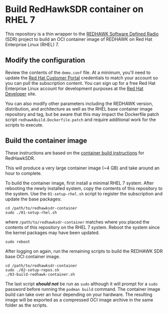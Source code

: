 # Build RedHawkSDR container on RHEL 7
This repository is a thin wrapper to the [REDHAWK Software Defined Radio](https://redhawksdr.org/)
(SDR) project to build an OCI container image of REDHAWK on Red Hat
Enterprise Linux (RHEL) 7.

## Modify the configuration
Review the contents of the `demo.conf` file. At a minimum, you'll
need to update the [Red Hat Customer Portal](https://access.redhat.com)
credentials to match your account so you can pull the subscription
content. You can sign up for a free Red Hat Enterprise Linux account
for development purposes at the [Red Hat Developer](https://developers.redhat.com)
site.

You can also modify other parameters including the REDHAWK version,
distribution, and architecture as well as the RHEL base container
image repository and tag, but be aware that this may impact the
Dockerfile patch script `redhawkBuild.Dockerfile.patch` and require
additional work for the scripts to execute.

## Build the container image
These instructions are based on the [container build instructions](https://redhawksdr.org/3.0.1/html/Containers/containerized-components.html)
for RedHawkSDR.

This will produce a very large container image (~4 GB) and take
around an hour to complete.

To build the container image, first install a minimal RHEL 7 system.
After rebooting the newly installed system, copy the contents of
this repository to the system. Use the `01-setup-rhel.sh` script
to register the subscription and update the base packages:

    cd /path/to/redhawksdr-container
    sudo ./01-setup-rhel.sh

where `/path/to/redhawksdr-container` matches where you placed the
contents of this repository on the RHEL 7 system. Reboot the system
since the kernel packages may have been updated.

    sudo reboot

After logging on again, run the remaining scripts to build the
REDHAWK SDR base OCI container image.

    cd /path/to/redhawksdr-container
    sudo ./02-setup-repos.sh
    ./03-build-redhawk-container.sh

The last script ___should not___ be run as `sudo` although it will
prompt for a `sudo` password before running the `podman build`
command.  The container image build can take over an hour depending
on your hardware. The resulting image will be exported as a compressed
OCI image archive in the same folder as the scripts.

